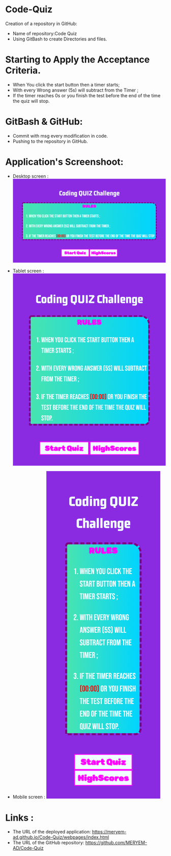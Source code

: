 # Code-Quiz

Creation of a repository in GitHub:

  * Name of repository:Code Quiz
  * Using GitBash to create Directories and files.

# Starting to Apply the Acceptance Criteria.

* When You click the start button then a timer starts;
* With every Wrong answer (5s) will subtract from the Timer ;
* If the timer reaches 0s or you finish the test before the end of the time the quiz will stop.

# GitBash & GitHub:

* Commit with msg every modification in code.
* Pushing to the repository in GitHub. 


# Application's Screenshoot:

* Desktop screen :
![Desktop-index](/ScreenShoots/Desktop-index.PNG)

* Tablet screen :
![Tablet-index](/ScreenShoots/Tablet-index.PNG)

* Mobile screen :
![mobile-index](/ScreenShoots/mobile-index.PNG)



# Links :

* The URL of the deployed application: https://meryem-ad.github.io/Code-Quiz/webpages/index.html
* The URL of the GitHub repository: https://github.com/MERYEM-AD/Code-Quiz